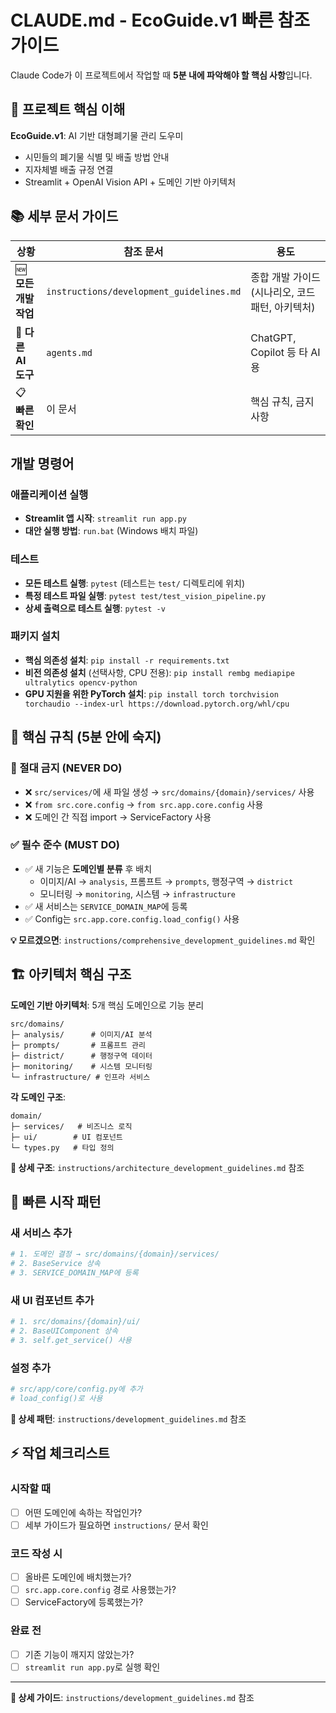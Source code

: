 # CLAUDE.md - EcoGuide.v1 빠른 참조 가이드

Claude Code가 이 프로젝트에서 작업할 때 **5분 내에 파악해야 할 핵심 사항**입니다.

## 🎯 프로젝트 핵심 이해

**EcoGuide.v1**: AI 기반 대형폐기물 관리 도우미
- 시민들의 폐기물 식별 및 배출 방법 안내
- 지자체별 배출 규정 연결
- Streamlit + OpenAI Vision API + 도메인 기반 아키텍처

## 📚 세부 문서 가이드

| 상황 | 참조 문서 | 용도 |
|------|-----------|------|
| 🆕 **모든 개발 작업** | `instructions/development_guidelines.md` | 종합 개발 가이드 (시나리오, 코드 패턴, 아키텍처) |
| 🤖 **다른 AI 도구** | `agents.md` | ChatGPT, Copilot 등 타 AI용 |
| 📋 **빠른 확인** | 이 문서 | 핵심 규칙, 금지사항 |

## 개발 명령어

### 애플리케이션 실행
- **Streamlit 앱 시작**: `streamlit run app.py`
- **대안 실행 방법**: `run.bat` (Windows 배치 파일)

### 테스트
- **모든 테스트 실행**: `pytest` (테스트는 `test/` 디렉토리에 위치)
- **특정 테스트 파일 실행**: `pytest test/test_vision_pipeline.py`
- **상세 출력으로 테스트 실행**: `pytest -v`

### 패키지 설치
- **핵심 의존성 설치**: `pip install -r requirements.txt`
- **비전 의존성 설치** (선택사항, CPU 전용): `pip install rembg mediapipe ultralytics opencv-python`
- **GPU 지원을 위한 PyTorch 설치**: `pip install torch torchvision torchaudio --index-url https://download.pytorch.org/whl/cpu`

## 🚨 핵심 규칙 (5분 안에 숙지)

### 🔴 절대 금지 (NEVER DO)
- ❌ `src/services/`에 새 파일 생성 → `src/domains/{domain}/services/` 사용
- ❌ `from src.core.config` → `from src.app.core.config` 사용
- ❌ 도메인 간 직접 import → ServiceFactory 사용

### ✅ 필수 준수 (MUST DO)
- ✅ 새 기능은 **도메인별 분류** 후 배치
  - 이미지/AI → `analysis`, 프롬프트 → `prompts`, 행정구역 → `district`
  - 모니터링 → `monitoring`, 시스템 → `infrastructure`
- ✅ 새 서비스는 `SERVICE_DOMAIN_MAP`에 등록
- ✅ Config는 `src.app.core.config.load_config()` 사용

**💡 모르겠으면**: `instructions/comprehensive_development_guidelines.md` 확인

## 🏗️ 아키텍처 핵심 구조

**도메인 기반 아키텍처**: 5개 핵심 도메인으로 기능 분리
```
src/domains/
├─ analysis/      # 이미지/AI 분석
├─ prompts/       # 프롬프트 관리
├─ district/      # 행정구역 데이터
├─ monitoring/    # 시스템 모니터링
└─ infrastructure/ # 인프라 서비스
```

**각 도메인 구조**:
```
domain/
├─ services/   # 비즈니스 로직
├─ ui/        # UI 컴포넌트
└─ types.py   # 타입 정의
```

**📖 상세 구조**: `instructions/architecture_development_guidelines.md` 참조

## 🔧 빠른 시작 패턴

### 새 서비스 추가
```python
# 1. 도메인 결정 → src/domains/{domain}/services/
# 2. BaseService 상속
# 3. SERVICE_DOMAIN_MAP에 등록
```

### 새 UI 컴포넌트 추가
```python
# 1. src/domains/{domain}/ui/
# 2. BaseUIComponent 상속
# 3. self.get_service() 사용
```

### 설정 추가
```python
# src/app/core/config.py에 추가
# load_config()로 사용
```

**📖 상세 패턴**: `instructions/development_guidelines.md` 참조

## ⚡ 작업 체크리스트

### 시작할 때
- [ ] 어떤 도메인에 속하는 작업인가?
- [ ] 세부 가이드가 필요하면 `instructions/` 문서 확인

### 코드 작성 시
- [ ] 올바른 도메인에 배치했는가?
- [ ] `src.app.core.config` 경로 사용했는가?
- [ ] ServiceFactory에 등록했는가?

### 완료 전
- [ ] 기존 기능이 깨지지 않았는가?
- [ ] `streamlit run app.py`로 실행 확인

---

**📖 상세 가이드**: `instructions/development_guidelines.md` 참조